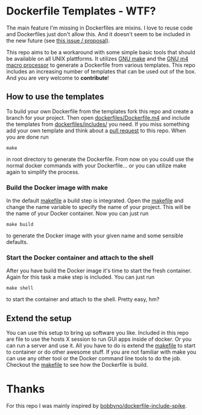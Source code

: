 # Dockerfile Templates - WTF?

The main feature I'm missing in Dockerfiles are mixins. I love to reuse code and Dockerfiles just don't allow this. And it doesn't seem to be included in the new future (see [this issue / proposal](moby/moby/issues/735)).

This repo aims to be a workaround with some simple basic tools that should be available on all UNIX plattforms. It utilizes [GNU make](https://www.gnu.org/software/make/) and the [GNU m4 macro processor](https://www.gnu.org/software/m4/m4.html) to generate a Dockerfile from various templates. This repo includes an increasing number of templates that can be used out of the box. And you are very welcome to **contribute**!

## How to use the templates

To build your own Dockerfile from the templates fork this repo and create a branch for your project. Then open [dockerfiles/Dockerfile.m4](dockerfiles/Dockerfile.m4) and include the templates from [dockerfiles/includes/](dockerfiles/includes/) you need. If you miss something add your own template and think about a [pull request](https://github.com/BennyLi/dockerfile-templates/pull/new/master) to this repo. When you are done run
```
make
```
in root directory to generate the Dockerfile. From now on you could use the normal docker commands with your Dockerfile... or you can utilize make again to simplify the process.

### Build the Docker image with make

In the default [makefile](makefile) a build step is integrated. Open the [makefile](makefile) and change the name variable to specify the name of your project. This will be the name of your Docker container. Now you can just run
```
make build
```
to generate the Docker image with your given name and some sensible defaults.

### Start the Docker container and attach to the shell

After you have build the Docker image it's time to start the fresh container. Again for this task a make step is included. You can just run
```
make shell
```
to start the container and attach to the shell. Pretty easy, hm?

## Extend the setup

You can use this setup to bring up software you like. Included in this repo are file to use the hosts X session to run GUI apps inside of docker. Or you can run a server and use it. All you have to do is extend the [makefile](makefile) to start to container or do other awesome stuff. If you are not familiar with make you can use any other tool or the Docker command line tools to do the job. Checkout the [makefile](makefile) to see how the Dockerfile is build.

# Thanks

For this repo I was mainly inspired by [bobbyno/dockerfile-include-spike](https://github.com/bobbyno/dockerfile-include-spike/).
